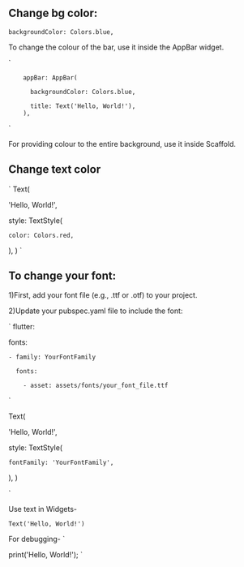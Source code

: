 ## Change bg color:

`
backgroundColor: Colors.blue,
`

To change the colour of the bar, use it inside the AppBar widget.

`

        appBar: AppBar(
        
          backgroundColor: Colors.blue,
          
          title: Text('Hello, World!'),
        ),
 `
 
For providing colour to the entire background, use it inside Scaffold.

## Change text color
`
Text(

  'Hello, World!',
  
  style: TextStyle(
  
    color: Colors.red, 
    
  ),
)
`

## To change your font:


1)First, add your font file (e.g., .ttf or .otf) to your project.

2)Update your pubspec.yaml file to include the font:

`
flutter:

  fonts:
  
    - family: YourFontFamily
    
      fonts:
      
        - asset: assets/fonts/your_font_file.ttf
        
`



Text(

  'Hello, World!',
  
  style: TextStyle(
  
    fontFamily: 'YourFontFamily',
    
  ),
)

`

Use text in Widgets-

`
Text('Hello, World!')
`

For debugging-
`

print('Hello, World!');
`
